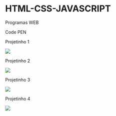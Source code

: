 # HTML-CSS-JAVASCRIPT
Programas WEB 


<p> Code PEN</p>
<p>Projetinho 1</p>

<img src="https://user-images.githubusercontent.com/51883650/162462897-d8908386-cf1a-43f5-b6fb-b190d53d3199.png">

<p>Projetinho 2</p>
<img src="https://user-images.githubusercontent.com/51883650/162465491-80808ae4-9870-4b97-9a6d-e05cf326392c.png">

<p>Projetinho 3</p>
<img src="https://user-images.githubusercontent.com/51883650/162470224-c0dc1e0d-d760-407a-a2e9-faa0b899a776.png">

<p>Projetinho 4</p>
<img src="https://user-images.githubusercontent.com/51883650/162470314-097b67c3-8f63-4738-be6c-7470df6a9b35.png">
